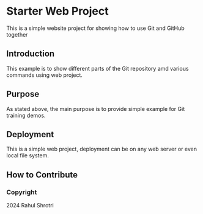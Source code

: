 # Starter Web Project
This is a simple website project for showing how to use Git and GitHub together
## Introduction
This example is to show different parts of the Git repository amd various commands using web project.
## Purpose
As stated above, the main purpose is to provide simple example for Git training demos.

## Deployment
This is a simple web project, deployment can be on any web server or even local file system.
## How to Contribute

### Copyright
2024 Rahul Shrotri